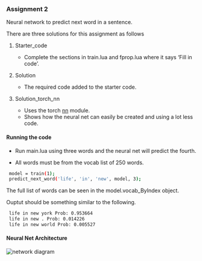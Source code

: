 
### Assignment 2
Neural network to predict next word in a sentence.

There are three solutions for this assignment as follows

1. Starter_code

   - Complete the sections in train.lua and fprop.lua where it says ‘Fill in code’.

2. Solution
 
   - The required code added to the starter code.

3. Solution_torch_nn

   - Uses the torch [nn](https://github.com/torch/nn) module.
   - Shows how the neural net can easily be created and using a lot less code.

#### Running the code

- Run main.lua using three words and the neural net will predict the fourth.

- All words must be from the vocab list of 250 words.

``` sh
 model = train(1);
 predict_next_word('life', 'in', 'new', model, 3);
```
The full list of words can be seen in the model.vocab_ByIndex  object.

Ouptut should be something similar to the following.

``` sh
 life in new york Prob: 0.953664
 life in new . Prob: 0.014226
 life in new world Prob: 0.005527
```

#### Neural Net Architecture
![network diagram](http://spark-public.s3.amazonaws.com/neuralnets/Programming%20Assignments/Assignment2/network.png)
